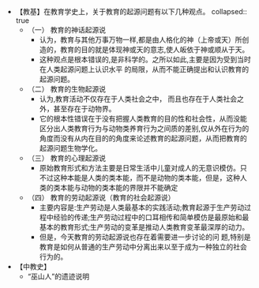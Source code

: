 - 【教基】在教育学史上，关于教育的起源问题有以下几种观点。
  collapsed:: true
	- （一） 教育的神话起源说
		- 认为，教育与其他万事万物一样,都是由人格化的神（上帝或天）所创造的，教育的目的就是体现神或天的意志,使人皈依于神或顺从于天。
		- 这种观点是根本错误的,是非科学的。之所以如此,主要是因为受到当时在人类起源问题上认识水平
		  的局限，从而不能正确提出和认识教育的起源问题。
	- （二） 教育的生物起源说
		- 认为,教育活动不仅存在于人类社会之中， 而且也存在于人类社会之外，甚至存在于动物界。
		- 它的根本性错误在于没有把握人类教育的目的性和社会性，从而没能区分出人类教育行为与动物类养育行为之间质的差别,仅从外在行为的角度而没有从内在目的的角度来论述教育的起源问题，从而把教育的起源问题生物学化。
	- （三） 教育的心理起源说
		- 原始教育形式和方法主要是日常生活中儿童对成人的无意识模仿。只不过这种本能是人类的类本能，而不是动物的类本能，但是，这种人类的类本能与动物的类本能的界限并不能确定
	- （四） 教育的劳动起源说（教育的社会起源说）
		- 主要内容是:生产劳动是人类最基本的实践活动;教育起源于生产劳动过程中经验的传递;生产劳动过程中的口耳相传和简单模仿是最原始和最基本的教育形式;生产劳动的变革是推动人类教育变革最深厚的动力。
		- 但是，今天教育的劳动起源说也存在着需要进一步讨论的问
		  题,特别是教育是如何从普通的生产劳动中分离出来以至于成为一种独立的社会行为的。
- 【中教史】
	- “巫山人”的遗迹说明